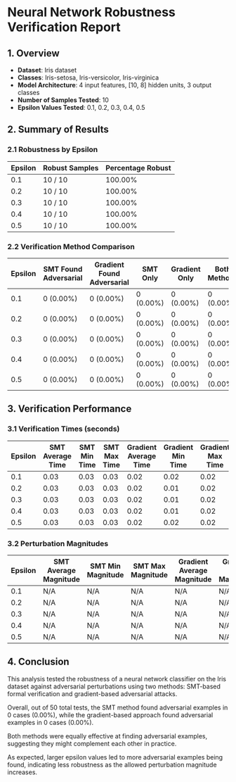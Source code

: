 # Neural Network Robustness Verification Report

## 1. Overview

- **Dataset**: Iris dataset
- **Classes**: Iris-setosa, Iris-versicolor, Iris-virginica
- **Model Architecture**: 4 input features, [10, 8] hidden units, 3 output classes
- **Number of Samples Tested**: 10
- **Epsilon Values Tested**: 0.1, 0.2, 0.3, 0.4, 0.5

## 2. Summary of Results

### 2.1 Robustness by Epsilon

| Epsilon | Robust Samples | Percentage Robust |
|---------|----------------|------------------|
| 0.1 | 10 / 10 | 100.00% |
| 0.2 | 10 / 10 | 100.00% |
| 0.3 | 10 / 10 | 100.00% |
| 0.4 | 10 / 10 | 100.00% |
| 0.5 | 10 / 10 | 100.00% |

### 2.2 Verification Method Comparison

| Epsilon | SMT Found Adversarial | Gradient Found Adversarial | SMT Only | Gradient Only | Both Methods |
|---------|----------------------|---------------------------|----------|--------------|-------------|
| 0.1 | 0 (0.00%) | 0 (0.00%) | 0 (0.00%) | 0 (0.00%) | 0 (0.00%) |
| 0.2 | 0 (0.00%) | 0 (0.00%) | 0 (0.00%) | 0 (0.00%) | 0 (0.00%) |
| 0.3 | 0 (0.00%) | 0 (0.00%) | 0 (0.00%) | 0 (0.00%) | 0 (0.00%) |
| 0.4 | 0 (0.00%) | 0 (0.00%) | 0 (0.00%) | 0 (0.00%) | 0 (0.00%) |
| 0.5 | 0 (0.00%) | 0 (0.00%) | 0 (0.00%) | 0 (0.00%) | 0 (0.00%) |

## 3. Verification Performance

### 3.1 Verification Times (seconds)

| Epsilon | SMT Average Time | SMT Min Time | SMT Max Time | Gradient Average Time | Gradient Min Time | Gradient Max Time |
|---------|------------------|-------------|-------------|----------------------|------------------|------------------|
| 0.1 | 0.03 | 0.03 | 0.03 | 0.02 | 0.02 | 0.02 |
| 0.2 | 0.03 | 0.03 | 0.03 | 0.02 | 0.01 | 0.02 |
| 0.3 | 0.03 | 0.03 | 0.03 | 0.02 | 0.01 | 0.02 |
| 0.4 | 0.03 | 0.03 | 0.03 | 0.02 | 0.01 | 0.02 |
| 0.5 | 0.03 | 0.03 | 0.03 | 0.02 | 0.02 | 0.02 |

### 3.2 Perturbation Magnitudes

| Epsilon | SMT Average Magnitude | SMT Min Magnitude | SMT Max Magnitude | Gradient Average Magnitude | Gradient Min Magnitude | Gradient Max Magnitude |
|---------|----------------------|-------------------|------------------|----------------------------|----------------------|------------------------|
| 0.1 | N/A | N/A | N/A | N/A | N/A | N/A |
| 0.2 | N/A | N/A | N/A | N/A | N/A | N/A |
| 0.3 | N/A | N/A | N/A | N/A | N/A | N/A |
| 0.4 | N/A | N/A | N/A | N/A | N/A | N/A |
| 0.5 | N/A | N/A | N/A | N/A | N/A | N/A |

## 4. Conclusion

This analysis tested the robustness of a neural network classifier on the Iris dataset against adversarial perturbations using two methods: SMT-based formal verification and gradient-based adversarial attacks.

Overall, out of 50 total tests, the SMT method found adversarial examples in 0 cases (0.00%), while the gradient-based approach found adversarial examples in 0 cases (0.00%).

Both methods were equally effective at finding adversarial examples, suggesting they might complement each other in practice.

As expected, larger epsilon values led to more adversarial examples being found, indicating less robustness as the allowed perturbation magnitude increases.
